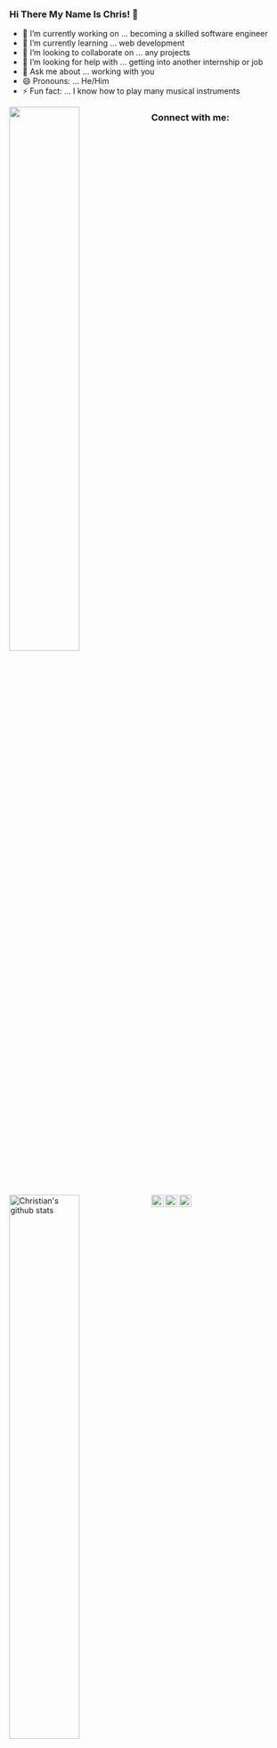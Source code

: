 ### Hi There My Name Is Chris! 👋

<!--
**chriswill88/chriswill88** is a ✨ _special_ ✨ repository because its `README.md` (this file) appears on your GitHub profile.
-->
- 🔭 I’m currently working on ... becoming a skilled software engineer
- 🌱 I’m currently learning ... web development
- 👯 I’m looking to collaborate on ... any projects
- 🤔 I’m looking for help with ... getting into another internship or job
- 💬 Ask me about ... working with you
- 😄 Pronouns: ... He/Him
- ⚡ Fun fact: ... I know how to play many musical instruments

<div width="100%">
  <img align="left" width="50%" src="https://github-readme-stats.vercel.app/api/top-langs/?username=chriswill88&theme=light"/>
  <img align="left" width="50%" src="https://github-readme-stats.vercel.app/api?username=chriswill88&show_icons=true&theme=light&line_height=27" alt="Christian's github stats"/>
</div>

### Connect with me:
<!--
[<img align="left" alt="websit" width="22px" src="https://raw.githubusercontent.com/iconic/open-iconic/master/svg/globe.svg" />][website]
-->

[<img align="left" alt="Twitter" width="22px" src="https://cdn.jsdelivr.net/npm/simple-icons@v3/icons/twitter.svg" />][twitter]
[<img align="left" alt="LinkedIn" width="22px" src="https://cdn.jsdelivr.net/npm/simple-icons@v3/icons/linkedin.svg" />][linkedin]
[<img align="left" alt="Instagram" width="22px" src="https://cdn.jsdelivr.net/npm/simple-icons@v3/icons/instagram.svg" />][instagram]



<!--
[website]: https://codeSTACKr.com
-->
[email]: christian.williams@holbertonschool.com
[twitter]: https://twitter.com/ChrisWill79
[instagram]: https://instagram.com/chris_will88
[linkedin]: https://linkedin.com/in/christian--williams/

